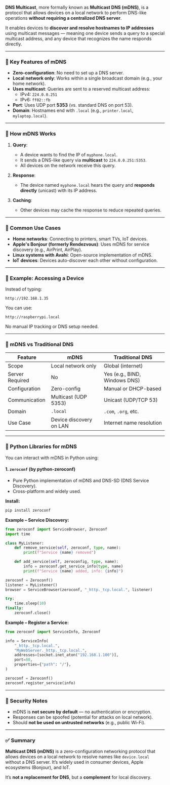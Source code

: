 **DNS Multicast**, more formally known as **Multicast DNS (mDNS)**, is a protocol that allows devices on a local network to perform DNS-like operations **without requiring a centralized DNS server**.

It enables devices to **discover and resolve hostnames to IP addresses** using multicast messages — meaning one device sends a query to a special multicast address, and any device that recognizes the name responds directly.

---

### 🔹 Key Features of mDNS

- **Zero-configuration**: No need to set up a DNS server.
- **Local network only**: Works within a single broadcast domain (e.g., your home network).
- **Uses multicast**: Queries are sent to a reserved multicast address:
  - IPv4: `224.0.0.251`
  - IPv6: `ff02::fb`
- **Port**: Uses UDP port **5353** (vs. standard DNS on port 53).
- **Domain**: Hostnames end with `.local` (e.g., `printer.local`, `mylaptop.local`).

---

### 🔹 How mDNS Works

1. **Query**:

   - A device wants to find the IP of `myphone.local`.
   - It sends a DNS-like query via **multicast** to `224.0.0.251:5353`.
   - All devices on the network receive this query.

2. **Response**:

   - The device named `myphone.local` hears the query and **responds directly** (unicast) with its IP address.

3. **Caching**:
   - Other devices may cache the response to reduce repeated queries.

---

### 🔹 Common Use Cases

- **Home networks**: Connecting to printers, smart TVs, IoT devices.
- **Apple's Bonjour (formerly Rendezvous)**: Uses mDNS for service discovery (e.g., AirPrint, AirPlay).
- **Linux systems with Avahi**: Open-source implementation of mDNS.
- **IoT devices**: Devices auto-discover each other without configuration.

---

### 🔹 Example: Accessing a Device

Instead of typing:

```
http://192.168.1.35
```

You can use:

```
http://raspberrypi.local
```

No manual IP tracking or DNS setup needed.

---

### 🔹 mDNS vs Traditional DNS

| Feature         | mDNS                    | Traditional DNS               |
| --------------- | ----------------------- | ----------------------------- |
| Scope           | Local network only      | Global (internet)             |
| Server Required | No                      | Yes (e.g., BIND, Windows DNS) |
| Configuration   | Zero-config             | Manual or DHCP-based          |
| Communication   | Multicast (UDP 5353)    | Unicast (UDP/TCP 53)          |
| Domain          | `.local`                | `.com`, `.org`, etc.          |
| Use Case        | Device discovery on LAN | Internet name resolution      |

---

### 🔹 Python Libraries for mDNS

You can interact with mDNS in Python using:

#### 1. **`zeroconf`** (by python-zeroconf)

- Pure Python implementation of mDNS and DNS-SD (DNS Service Discovery).
- Cross-platform and widely used.

**Install:**

```bash
pip install zeroconf
```

**Example – Service Discovery:**

```python
from zeroconf import ServiceBrowser, Zeroconf
import time

class MyListener:
    def remove_service(self, zeroconf, type, name):
        print(f"Service {name} removed")

    def add_service(self, zeroconfig, type, name):
        info = zeroconf.get_service_info(type, name)
        print(f"Service {name} added, info: {info}")

zeroconf = Zeroconf()
listener = MyListener()
browser = ServiceBrowser(zeroconf, "_http._tcp.local.", listener)

try:
    time.sleep(10)
finally:
    zeroconf.close()
```

**Example – Register a Service:**

```python
from zeroconf import ServiceInfo, Zeroconf

info = ServiceInfo(
    "_http._tcp.local.",
    "MyWebServer._http._tcp.local.",
    addresses=[socket.inet_aton("192.168.1.100")],
    port=80,
    properties={"path": "/"},
)

zeroconf = Zeroconf()
zeroconf.register_service(info)
```

---

### 🔹 Security Notes

- mDNS is **not secure by default** — no authentication or encryption.
- Responses can be spoofed (potential for attacks on local network).
- Should **not be used on untrusted networks** (e.g., public Wi-Fi).

---

### ✅ Summary

**Multicast DNS (mDNS)** is a zero-configuration networking protocol that allows devices on a local network to resolve names like `device.local` without a DNS server. It’s widely used in consumer devices, Apple ecosystems (Bonjour), and IoT.

It’s **not a replacement for DNS**, but a **complement** for local discovery.
